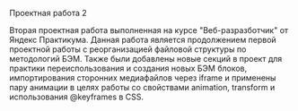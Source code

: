 Проектная работа 2

Вторая проектная работа выполненная на курсе "Веб-разразботчик" от Яндекс Практикума. 
Данная работа является продолжением первой проектной работы с реорганизацией файловой структуры по методологий БЭМ.
Также были добавлены новые секций в проект для практики переиспользования и создания новых БЭМ блоков, 
импортирования сторонних медиафайлов через iframe и применены пару анимации в целях работы 
со свойствами animation, transform и использования @keyframes в CSS.
